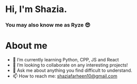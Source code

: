 # Hi, I'm Shazia. 
### You may also know me as Ryze 😎

# About me
- 🌱 I’m currently learning Python, CPP, JS and React
- 👯 I’m looking to collaborate on any interesting projects!
- 💬 Ask me about anything you find difficult to understand.
- 📫 How to reach me: shaziafarheen10@gmail.com

